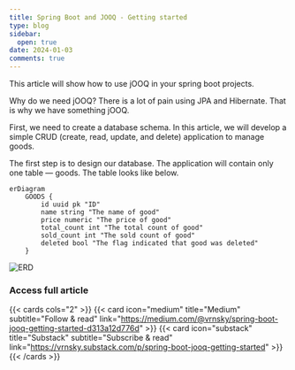 ```yaml
---
title: Spring Boot and JOOQ - Getting started
type: blog
sidebar:
  open: true
date: 2024-01-03
comments: true
---
```


This article will show how to use jOOQ in your spring boot projects.

Why do we need jOOQ?
There is a lot of pain using JPA and Hibernate. That is why we have something jOOQ.

First, we need to create a database schema. In this article, we will develop
a simple CRUD (create, read, update, and delete) application to manage goods.

The first step is to design our database. The application will contain only one table — goods. The table looks like below.

```mermaid
erDiagram
    GOODS {
        id uuid pk "ID"
        name string "The name of good"
        price numeric "The price of good"
        total_count int "The total count of good"
        sold_count int "The sold count of good"
        deleted bool "The flag indicated that good was deleted"
    }
```

![ERD](/images/jooq/sb-jooq-1.png "ERD")

### Access full article
{{< cards cols="2" >}}
{{< card icon="medium" title="Medium" subtitle="Follow & read" link="https://medium.com/@vrnsky/spring-boot-jooq-getting-started-d313a12d776d" >}}
{{< card icon="substack" title="Substack" subtitle="Subscribe & read" link="https://vrnsky.substack.com/p/spring-boot-jooq-getting-started" >}}
{{< /cards >}}

